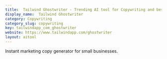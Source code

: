 ```yaml
---
title:  Tailwind Ghostwriter - Trending AI tool for Copywriting and best alternatives
display_name:  Tailwind Ghostwriter
category: Copywriting
category_slug: copywriting
key: tailwindapp_com_ghostwriter
website: https://www.tailwindapp.com/ghostwriter
layout: aitool
---
```


Instant marketing copy generator for small businesses.
